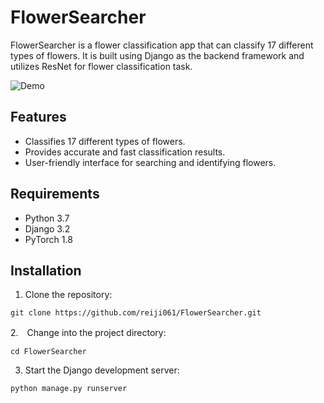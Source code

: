 # FlowerSearcher

FlowerSearcher is a flower classification app that can classify 17 different types of flowers. It is built using Django as the backend framework and utilizes ResNet for flower classification task.

![Demo](https://github.com/reiji061/Flower-Searcher/blob/main/FlowerSearcher.PNG)

## Features

- Classifies 17 different types of flowers.
- Provides accurate and fast classification results.
- User-friendly interface for searching and identifying flowers.

## Requirements

- Python 3.7 
- Django 3.2 
- PyTorch 1.8 

## Installation

1. Clone the repository:
```shell
git clone https://github.com/reiji061/FlowerSearcher.git
```

2.　Change into the project directory:
```shell
cd FlowerSearcher
```
3. Start the Django development server:
```shell
python manage.py runserver
```

